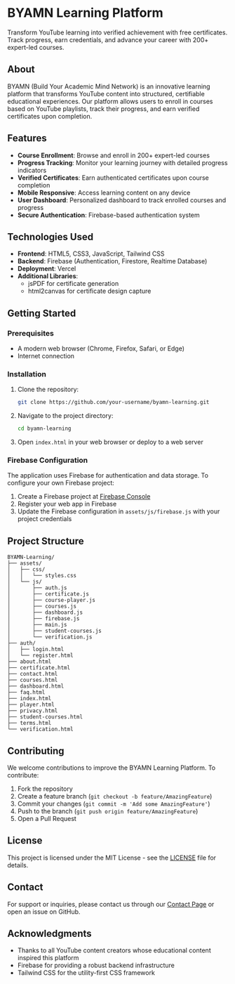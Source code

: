 # BYAMN Learning Platform

Transform YouTube learning into verified achievement with free certificates. Track progress, earn credentials, and advance your career with 200+ expert-led courses.

## About

BYAMN (Build Your Academic Mind Network) is an innovative learning platform that transforms YouTube content into structured, certifiable educational experiences. Our platform allows users to enroll in courses based on YouTube playlists, track their progress, and earn verified certificates upon completion.

## Features

- **Course Enrollment**: Browse and enroll in 200+ expert-led courses
- **Progress Tracking**: Monitor your learning journey with detailed progress indicators
- **Verified Certificates**: Earn authenticated certificates upon course completion
- **Mobile Responsive**: Access learning content on any device
- **User Dashboard**: Personalized dashboard to track enrolled courses and progress
- **Secure Authentication**: Firebase-based authentication system

## Technologies Used

- **Frontend**: HTML5, CSS3, JavaScript, Tailwind CSS
- **Backend**: Firebase (Authentication, Firestore, Realtime Database)
- **Deployment**: Vercel
- **Additional Libraries**:
  - jsPDF for certificate generation
  - html2canvas for certificate design capture

## Getting Started

### Prerequisites

- A modern web browser (Chrome, Firefox, Safari, or Edge)
- Internet connection

### Installation

1. Clone the repository:
   ```bash
   git clone https://github.com/your-username/byamn-learning.git
   ```

2. Navigate to the project directory:
   ```bash
   cd byamn-learning
   ```

3. Open `index.html` in your web browser or deploy to a web server

### Firebase Configuration

The application uses Firebase for authentication and data storage. To configure your own Firebase project:

1. Create a Firebase project at [Firebase Console](https://console.firebase.google.com/)
2. Register your web app in Firebase
3. Update the Firebase configuration in `assets/js/firebase.js` with your project credentials

## Project Structure

```
BYAMN-Learning/
├── assets/
│   ├── css/
│   │   └── styles.css
│   └── js/
│       ├── auth.js
│       ├── certificate.js
│       ├── course-player.js
│       ├── courses.js
│       ├── dashboard.js
│       ├── firebase.js
│       ├── main.js
│       ├── student-courses.js
│       └── verification.js
├── auth/
│   ├── login.html
│   └── register.html
├── about.html
├── certificate.html
├── contact.html
├── courses.html
├── dashboard.html
├── faq.html
├── index.html
├── player.html
├── privacy.html
├── student-courses.html
├── terms.html
└── verification.html
```

## Contributing

We welcome contributions to improve the BYAMN Learning Platform. To contribute:

1. Fork the repository
2. Create a feature branch (`git checkout -b feature/AmazingFeature`)
3. Commit your changes (`git commit -m 'Add some AmazingFeature'`)
4. Push to the branch (`git push origin feature/AmazingFeature`)
5. Open a Pull Request

## License

This project is licensed under the MIT License - see the [LICENSE](LICENSE) file for details.

## Contact

For support or inquiries, please contact us through our [Contact Page](contact.html) or open an issue on GitHub.

## Acknowledgments

- Thanks to all YouTube content creators whose educational content inspired this platform
- Firebase for providing a robust backend infrastructure
- Tailwind CSS for the utility-first CSS framework
